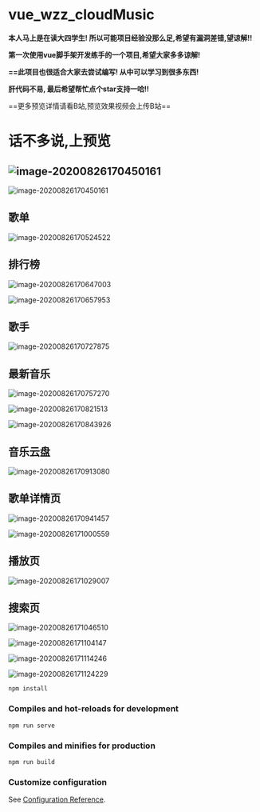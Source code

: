 # vue_wzz_cloudMusic

**本人马上是在读大四学生! 所以可能项目经验没那么足,希望有漏洞差错,望谅解!!**

**第一次使用vue脚手架开发练手的一个项目,希望大家多多谅解!** 

**==此项目也很适合大家去尝试编写! 从中可以学习到很多东西!** 

**肝代码不易, 最后希望帮忙点个star支持一哈!!**

==更多预览详情请看B站,预览效果视频会上传B站==



# **话不多说,上预览**



## ![image-20200826170450161](.\preview\image-20200826170450161.png)

![image-20200826170450161](.\preview\image-20200826170450161.png)

## 歌单

![image-20200826170524522](.\preview\image-20200826170524522.png)



## 排行榜

![image-20200826170647003](.\preview\image-20200826170647003.png)



![image-20200826170657953](.\preview\image-20200826170657953.png)

## 歌手

![image-20200826170727875](.\preview\image-20200826170727875.png)

## 最新音乐

![image-20200826170757270](.\preview\image-20200826170757270.png)



![image-20200826170821513](.\preview\image-20200826170821513.png)



![image-20200826170843926](.\preview\image-20200826170843926.png)

## 音乐云盘

![image-20200826170913080](.\preview\image-20200826170913080.png)

## 歌单详情页

![image-20200826170941457](.\preview\image-20200826170941457.png)



![image-20200826171000559](.\preview\image-20200826171000559.png)

## 播放页

![image-20200826171029007](.\preview\image-20200826171029007.png)

## 搜索页

![image-20200826171046510](.\preview\image-20200826171046510.png)

![image-20200826171104147](.\preview\image-20200826171104147.png)

![image-20200826171114246](.\preview\image-20200826171114246.png)

![image-20200826171124229](.\preview\image-20200826171124229.png)

```
npm install
```

### Compiles and hot-reloads for development
```
npm run serve
```

### Compiles and minifies for production
```
npm run build
```

### Customize configuration
See [Configuration Reference](https://cli.vuejs.org/config/).
